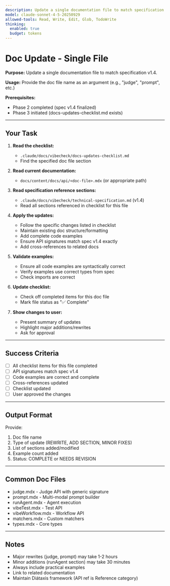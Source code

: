 ```yaml
---
description: Update a single documentation file to match specification v1.4
model: claude-sonnet-4-5-20250929
allowed-tools: Read, Write, Edit, Glob, TodoWrite
thinking:
  enabled: true
  budget: tokens
---
```


# Doc Update - Single File

**Purpose:** Update a single documentation file to match specification v1.4.

**Usage:** Provide the doc file name as an argument (e.g., "judge", "prompt", etc.)

**Prerequisites:**
- Phase 2 completed (spec v1.4 finalized)
- Phase 3 initiated (docs-updates-checklist.md exists)

---

## Your Task

1. **Read the checklist:**
   - `.claude/docs/vibecheck/docs-updates-checklist.md`
   - Find the specified doc file section

2. **Read current documentation:**
   - `docs/content/docs/api/<doc-file>.mdx` (or appropriate path)

3. **Read specification reference sections:**
   - `.claude/docs/vibecheck/technical-specification.md` (v1.4)
   - Read all sections referenced in checklist for this file

4. **Apply the updates:**
   - Follow the specific changes listed in checklist
   - Maintain existing doc structure/formatting
   - Add complete code examples
   - Ensure API signatures match spec v1.4 exactly
   - Add cross-references to related docs

5. **Validate examples:**
   - Ensure all code examples are syntactically correct
   - Verify examples use correct types from spec
   - Check imports are correct

6. **Update checklist:**
   - Check off completed items for this doc file
   - Mark file status as "✅ Complete"

7. **Show changes to user:**
   - Present summary of updates
   - Highlight major additions/rewrites
   - Ask for approval

---

## Success Criteria

- [ ] All checklist items for this file completed
- [ ] API signatures match spec v1.4
- [ ] Code examples are correct and complete
- [ ] Cross-references updated
- [ ] Checklist updated
- [ ] User approved the changes

---

## Output Format

Provide:
1. Doc file name
2. Type of update (REWRITE, ADD SECTION, MINOR FIXES)
3. List of sections added/modified
4. Example count added
5. Status: COMPLETE or NEEDS REVISION

---

## Common Doc Files

- judge.mdx - Judge API with generic signature
- prompt.mdx - Multi-modal prompt builder
- runAgent.mdx - Agent execution
- vibeTest.mdx - Test API
- vibeWorkflow.mdx - Workflow API
- matchers.mdx - Custom matchers
- types.mdx - Core types

---

## Notes

- Major rewrites (judge, prompt) may take 1-2 hours
- Minor additions (runAgent section) may take 30 minutes
- Always include practical examples
- Link to related documentation
- Maintain Diátaxis framework (API ref is Reference category)
